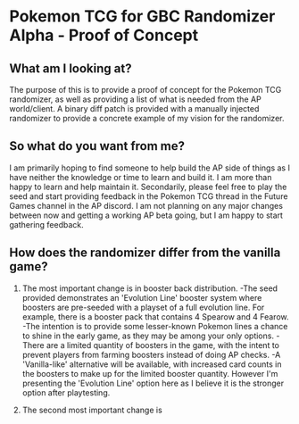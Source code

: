# Pokemon TCG for GBC Randomizer Alpha - Proof of Concept

## What am I looking at?

  The purpose of this is to provide a proof of concept for the Pokemon TCG randomizer, as well as providing a list of what is needed from the AP world/client. 
  A binary diff patch is provided with a manually injected randomizer to provide a concrete example of my vision for the randomizer.


## So what do you want from me?

  I am primarily hoping to find someone to help build the AP side of things as I have neither the knowledge or time to learn and build it. I am more than happy to learn and help maintain it.
  Secondarily, please feel free to play the seed and start providing feedback in the Pokemon TCG thread in the Future Games channel in the AP discord. I am not planning on any major changes 
  between now and getting a working AP beta going, but I am happy to start gathering feedback.


## How does the randomizer differ from the vanilla game?
  
  1. The most important change is in booster back distribution.
      -The seed provided demonstrates an 'Evolution Line' booster system where boosters are pre-seeded with a playset of a full evolution line. For example, there is a booster pack that contains 4 Spearow and 4 Fearow.
      -The intention is to provide some lesser-known Pokemon lines a chance to shine in the early game, as they may be among your only options.
      -There are a limited quantity of boosters in the game, with the intent to prevent players from farming boosters instead of doing AP checks.
      -A 'Vanilla-like' alternative will be available, with increased card counts in the boosters to make up for the limited booster quantity. However I'm presenting the 'Evolution Line' option here as I believe it is the stronger option after playtesting.

  2. The second most important change is 
